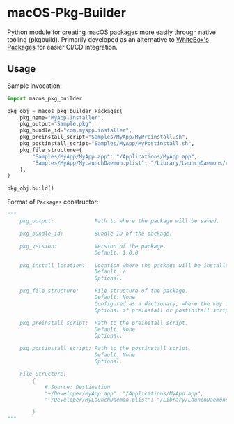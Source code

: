 # macOS-Pkg-Builder

Python module for creating macOS packages more easily through native tooling (pkgbuild). Primarily developed as an alternative to [WhiteBox's Packages](http://s.sudre.free.fr/Software/Packages/about.html) for easier CI/CD integration.


## Usage

Sample invocation:
```py
import macos_pkg_builder

pkg_obj = macos_pkg_builder.Packages(
    pkg_name="MyApp-Installer",
    pkg_output="Sample.pkg",
    pkg_bundle_id="com.myapp.installer",
    pkg_preinstall_script="Samples/MyApp/MyPreinstall.sh",
    pkg_postinstall_script="Samples/MyApp/MyPostinstall.sh",
    pkg_file_structure={
        "Samples/MyApp/MyApp.app": "/Applications/MyApp.app",
        "Samples/MyApp/MyLaunchDaemon.plist": "/Library/LaunchDaemons/com.myapp.plist",
    },
)

pkg_obj.build()
```


Format of `Packages` constructor:
```py
"""
    pkg_output:             Path to where the package will be saved.

    pkg_bundle_id:          Bundle ID of the package.

    pkg_version:            Version of the package.
                            Default: 1.0.0

    pkg_install_location:   Location where the package will be installed.
                            Default: /
                            Optional.

    pkg_file_structure:     File structure of the package.
                            Default: None
                            Configured as a dictionary, where the key is the source file and the value is the destination.
                            Optional if preinstall or postinstall scripts are provided.

    pkg_preinstall_script:  Path to the preinstall script.
                            Default: None
                            Optional.

    pkg_postinstall_script: Path to the postinstall script.
                            Default: None
                            Optional.

    File Structure:
        {
            # Source: Destination
            "~/Developer/MyApp.app": "/Applications/MyApp.app",
            "~/Developer/MyLaunchDaemon.plist": "/Library/LaunchDaemons/com.myapp.plist",

        }
"""
```